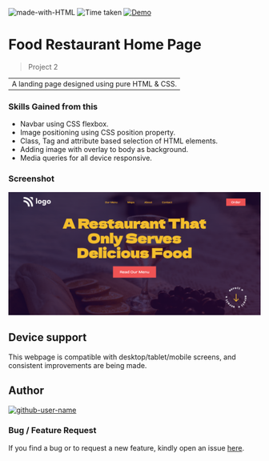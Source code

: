 ![made-with-HTML](https://img.shields.io/badge/Made%20with-HTML%20&%20CSS-blue?style=for-the-badge)
![Time taken](https://img.shields.io/badge/Time%20taken-01H%3A30M%3A00S-tomato?style=for-the-badge&logo=Clockify)
[![Demo](https://img.shields.io/badge/See%20Demo-Visit-green?style=for-the-badge&logo=web)](https://ssn-project02.netlify.app)

# Food Restaurant Home Page

> Project 2

<table>
<tr>
<td>
  A landing page designed using pure HTML & CSS.
</td>
</tr>
</table>

### Skills Gained from this

- Navbar using CSS flexbox.
- Image positioning using CSS position property.
- Class, Tag and attribute based selection of HTML elements.
- Adding image with overlay to body as background.
- Media queries for all device responsive.

### Screenshot

![2](./screenshot.png)

## Device support

This webpage is compatible with desktop/tablet/mobile screens, and consistent improvements are being made.

## Author

<a href="https://github.com/Shashanka8"> <img src="https://github.com/github-user-name.png" alt="github-user-name" style="width:50px;"/></a>

### Bug / Feature Request

If you find a bug or to request a new feature, kindly open an issue [here](https://github.com/Shashanka8/Project-2-Food-Restaurant-Home-Page/issues/new).
